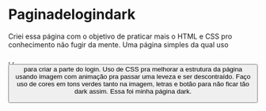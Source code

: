 # Paginadelogindark
Criei essa página com o objetivo de praticar mais o HTML e CSS pro conhecimento não fugir da mente.
Uma página simples da qual uso <div>, <labe>, <button> para criar a parte do login. 
Uso de CSS pra melhorar a estrutura da página usando imagem com animação pra passar uma leveza e ser descontraído. 
Faço uso de cores em tons verdes tanto na imagem, letras e botão para não ficar tão dark assim.
Essa foi minha página dark.

